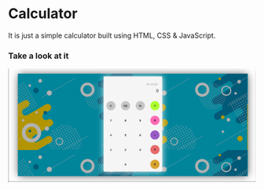 # Calculator

It is just a simple calculator built using HTML, CSS & JavaScript.

### Take a look at it

![Calculator_ss](https://github.com/Priyanshi23Meghwani/Calculator/blob/main/calc3.png)
